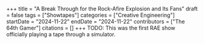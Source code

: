 +++
title = "A Break Through for the Rock-Afire Explosion and Its Fans"
draft = false
tags = ["Showtapes"]
categories = ["Creative Engineering"]
startDate = "2024-11-22"
endDate = "2024-11-22"
contributors = ["The 64th Gamer"]
citations = []
+++
TODO:
This was the first RAE show officially playing a tape through a simulator.
